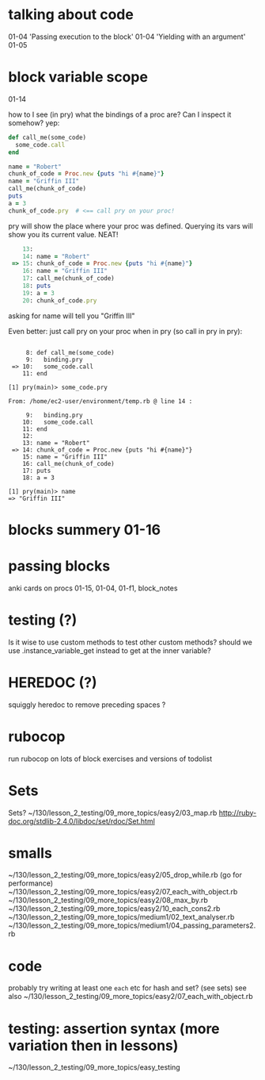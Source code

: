 # talking about code
01-04 'Passing execution to the block'
01-04 'Yielding with an argument'
01-05

# block variable scope
01-14

how to I see (in pry) what the bindings of a proc
are? Can I inspect it somehow? yep:
```ruby
def call_me(some_code)
  some_code.call
end

name = "Robert"
chunk_of_code = Proc.new {puts "hi #{name}"}
name = "Griffin III"
call_me(chunk_of_code)
puts
a = 3
chunk_of_code.pry  # <== call pry on your proc!
```
pry will show the place where your proc was
defined. Querying its vars will show you its current
value. NEAT!
```ruby
    13:
    14: name = "Robert"
 => 15: chunk_of_code = Proc.new {puts "hi #{name}"}
    16: name = "Griffin III"
    17: call_me(chunk_of_code)
    18: puts
    19: a = 3
    20: chunk_of_code.pry

```
asking for name will tell you "Griffin III"

Even better: just call pry on your proc when in pry
(so call in pry in pry):
```

     8: def call_me(some_code)
     9:   binding.pry
 => 10:   some_code.call
    11: end

[1] pry(main)> some_code.pry

From: /home/ec2-user/environment/temp.rb @ line 14 :

     9:   binding.pry
    10:   some_code.call
    11: end
    12:
    13: name = "Robert"
 => 14: chunk_of_code = Proc.new {puts "hi #{name}"}
    15: name = "Griffin III"
    16: call_me(chunk_of_code)
    17: puts
    18: a = 3

[1] pry(main)> name
=> "Griffin III"
```

# blocks summery 01-16

# passing blocks
anki cards on procs
01-15, 01-04, 01-f1, block_notes

# testing  (?)
Is it wise to use custom methods to test other custom methods?
should we use .instance_variable_get instead to get at the inner
variable?

# HEREDOC (?)
squiggly heredoc to remove preceding spaces ?

# rubocop
run rubocop on lots of block exercises and versions of
todolist

# Sets
Sets? ~/130/lesson_2_testing/09_more_topics/easy2/03_map.rb
http://ruby-doc.org/stdlib-2.4.0/libdoc/set/rdoc/Set.html

# smalls
~/130/lesson_2_testing/09_more_topics/easy2/05_drop_while.rb (go for performance)
~/130/lesson_2_testing/09_more_topics/easy2/07_each_with_object.rb
~/130/lesson_2_testing/09_more_topics/easy2/08_max_by.rb
~/130/lesson_2_testing/09_more_topics/easy2/10_each_cons2.rb
~/130/lesson_2_testing/09_more_topics/medium1/02_text_analyser.rb
~/130/lesson_2_testing/09_more_topics/medium1/04_passing_parameters2.rb


# code
probably try writing at least one `each` etc for hash and set?
(see sets)
see also ~/130/lesson_2_testing/09_more_topics/easy2/07_each_with_object.rb

# testing: assertion syntax (more variation then in lessons)
~/130/lesson_2_testing/09_more_topics/easy_testing